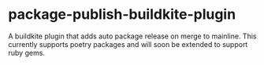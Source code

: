 # package-publish-buildkite-plugin
A buildkite plugin that adds auto package release on merge to mainline. This currently supports poetry packages and will soon be extended to support ruby gems.
